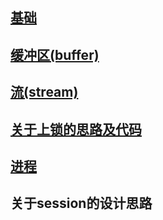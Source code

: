 ## [基础](./base.md)


## [缓冲区(buffer)](./buffer.md)

## [流(stream)](./stream.md)

## [关于上锁的思路及代码](./锁.md)

## [进程](./process.md)

## 关于session的设计思路

